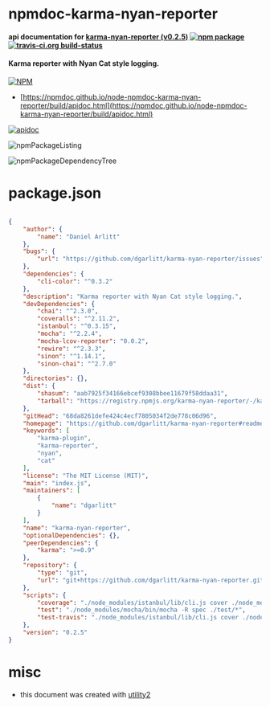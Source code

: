 # npmdoc-karma-nyan-reporter

#### api documentation for  [karma-nyan-reporter (v0.2.5)](https://github.com/dgarlitt/karma-nyan-reporter#readme)  [![npm package](https://img.shields.io/npm/v/npmdoc-karma-nyan-reporter.svg?style=flat-square)](https://www.npmjs.org/package/npmdoc-karma-nyan-reporter) [![travis-ci.org build-status](https://api.travis-ci.org/npmdoc/node-npmdoc-karma-nyan-reporter.svg)](https://travis-ci.org/npmdoc/node-npmdoc-karma-nyan-reporter)

#### Karma reporter with Nyan Cat style logging.

[![NPM](https://nodei.co/npm/karma-nyan-reporter.png?downloads=true&downloadRank=true&stars=true)](https://www.npmjs.com/package/karma-nyan-reporter)

- [https://npmdoc.github.io/node-npmdoc-karma-nyan-reporter/build/apidoc.html](https://npmdoc.github.io/node-npmdoc-karma-nyan-reporter/build/apidoc.html)

[![apidoc](https://npmdoc.github.io/node-npmdoc-karma-nyan-reporter/build/screenCapture.buildCi.browser.%252Ftmp%252Fbuild%252Fapidoc.html.png)](https://npmdoc.github.io/node-npmdoc-karma-nyan-reporter/build/apidoc.html)

![npmPackageListing](https://npmdoc.github.io/node-npmdoc-karma-nyan-reporter/build/screenCapture.npmPackageListing.svg)

![npmPackageDependencyTree](https://npmdoc.github.io/node-npmdoc-karma-nyan-reporter/build/screenCapture.npmPackageDependencyTree.svg)



# package.json

```json

{
    "author": {
        "name": "Daniel Arlitt"
    },
    "bugs": {
        "url": "https://github.com/dgarlitt/karma-nyan-reporter/issues"
    },
    "dependencies": {
        "cli-color": "^0.3.2"
    },
    "description": "Karma reporter with Nyan Cat style logging.",
    "devDependencies": {
        "chai": "^2.3.0",
        "coveralls": "^2.11.2",
        "istanbul": "^0.3.15",
        "mocha": "^2.2.4",
        "mocha-lcov-reporter": "0.0.2",
        "rewire": "^2.3.3",
        "sinon": "^1.14.1",
        "sinon-chai": "^2.7.0"
    },
    "directories": {},
    "dist": {
        "shasum": "aab7925f34166ebcef9308bbee11679f58ddaa31",
        "tarball": "https://registry.npmjs.org/karma-nyan-reporter/-/karma-nyan-reporter-0.2.5.tgz"
    },
    "gitHead": "68da8261defe424c4ecf7805034f2de778c06d96",
    "homepage": "https://github.com/dgarlitt/karma-nyan-reporter#readme",
    "keywords": [
        "karma-plugin",
        "karma-reporter",
        "nyan",
        "cat"
    ],
    "license": "The MIT License (MIT)",
    "main": "index.js",
    "maintainers": [
        {
            "name": "dgarlitt"
        }
    ],
    "name": "karma-nyan-reporter",
    "optionalDependencies": {},
    "peerDependencies": {
        "karma": ">=0.9"
    },
    "repository": {
        "type": "git",
        "url": "git+https://github.com/dgarlitt/karma-nyan-reporter.git"
    },
    "scripts": {
        "coverage": "./node_modules/istanbul/lib/cli.js cover ./node_modules/mocha/bin/_mocha",
        "test": "./node_modules/mocha/bin/mocha -R spec ./test/*",
        "test-travis": "./node_modules/istanbul/lib/cli.js cover ./node_modules/mocha/bin/_mocha --report lcovonly -- -R spec  ./test/*"
    },
    "version": "0.2.5"
}
```



# misc
- this document was created with [utility2](https://github.com/kaizhu256/node-utility2)
